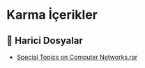 # Karma İçerikler


<!--Index-->

## 🔗 Harici Dosyalar

- [Special Topics on Computer Networks.rar](./Special%20Topics%20on%20Computer%20Networks.rar)


<!--Index-->

